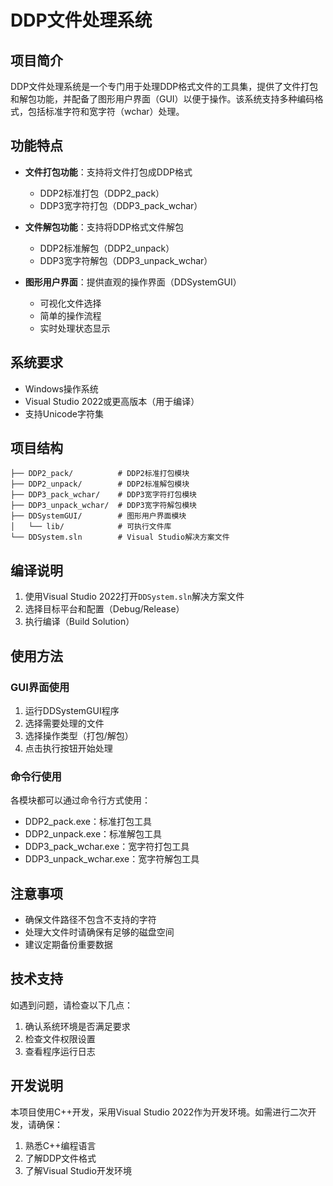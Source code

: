 # DDP文件处理系统

## 项目简介
DDP文件处理系统是一个专门用于处理DDP格式文件的工具集，提供了文件打包和解包功能，并配备了图形用户界面（GUI）以便于操作。该系统支持多种编码格式，包括标准字符和宽字符（wchar）处理。

## 功能特点
- **文件打包功能**：支持将文件打包成DDP格式
  - DDP2标准打包（DDP2_pack）
  - DDP3宽字符打包（DDP3_pack_wchar）

- **文件解包功能**：支持将DDP格式文件解包
  - DDP2标准解包（DDP2_unpack）
  - DDP3宽字符解包（DDP3_unpack_wchar）

- **图形用户界面**：提供直观的操作界面（DDSystemGUI）
  - 可视化文件选择
  - 简单的操作流程
  - 实时处理状态显示

## 系统要求
- Windows操作系统
- Visual Studio 2022或更高版本（用于编译）
- 支持Unicode字符集

## 项目结构
```
├── DDP2_pack/          # DDP2标准打包模块
├── DDP2_unpack/        # DDP2标准解包模块
├── DDP3_pack_wchar/    # DDP3宽字符打包模块
├── DDP3_unpack_wchar/  # DDP3宽字符解包模块
├── DDSystemGUI/        # 图形用户界面模块
│   └── lib/            # 可执行文件库
└── DDSystem.sln        # Visual Studio解决方案文件
```

## 编译说明
1. 使用Visual Studio 2022打开`DDSystem.sln`解决方案文件
2. 选择目标平台和配置（Debug/Release）
3. 执行编译（Build Solution）

## 使用方法
### GUI界面使用
1. 运行DDSystemGUI程序
2. 选择需要处理的文件
3. 选择操作类型（打包/解包）
4. 点击执行按钮开始处理

### 命令行使用
各模块都可以通过命令行方式使用：
- DDP2_pack.exe：标准打包工具
- DDP2_unpack.exe：标准解包工具
- DDP3_pack_wchar.exe：宽字符打包工具
- DDP3_unpack_wchar.exe：宽字符解包工具

## 注意事项
- 确保文件路径不包含不支持的字符
- 处理大文件时请确保有足够的磁盘空间
- 建议定期备份重要数据

## 技术支持
如遇到问题，请检查以下几点：
1. 确认系统环境是否满足要求
2. 检查文件权限设置
3. 查看程序运行日志

## 开发说明
本项目使用C++开发，采用Visual Studio 2022作为开发环境。如需进行二次开发，请确保：
1. 熟悉C++编程语言
2. 了解DDP文件格式
3. 了解Visual Studio开发环境